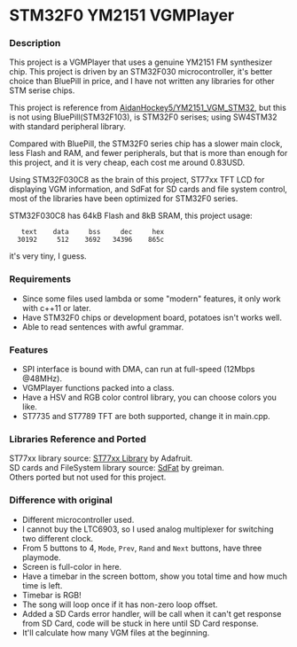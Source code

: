 # STM32F0 YM2151 VGMPlayer

### Description
This project is a VGMPlayer that uses a genuine YM2151 FM synthesizer chip. This project is driven by an STM32F030 microcontroller, it's better choice than BluePill in price, and I have not written any libraries for other STM serise chips.

This project is reference from [AidanHockey5/YM2151_VGM_STM32](https://github.com/AidanHockey5/YM2151_VGM_STM32), but this is not using BluePill(STM32F103), is STM32F0 serises; using SW4STM32 with standard peripheral library.

Compared with BluePill, the STM32F0 series chip has a slower main clock, less Flash and RAM, and fewer peripherals, but that is more than enough for this project, and it is very cheap, each cost me around 0.83USD.

Using STM32F030C8 as the brain of this project, ST77xx TFT LCD for displaying VGM information, and SdFat for SD cards and file system control, most of the libraries have been optimized for STM32F0 series.

STM32F030C8 has 64kB Flash and 8kB SRAM, this project usage:
```
   text	   data	    bss	    dec	    hex
  30192	    512	   3692	  34396	   865c
```
it's very tiny, I guess.

### Requirements
- Since some files used lambda or some "modern" features, it only work with c++11 or later.
- Have STM32F0 chips or development board, potatoes isn't works well.
- Able to read sentences with awful grammar.

### Features
- SPI interface is bound with DMA, can run at full-speed (12Mbps @48MHz).
- VGMPlayer functions packed into a class.
- Have a HSV and RGB color control library, you can choose colors you like.
- ST7735 and ST7789 TFT are both supported, change it in main.cpp.

### Libraries Reference and Ported
ST77xx library source: [ST77xx Library](https://github.com/adafruit/Adafruit-ST7735-Library) by Adafruit. \
SD cards and FileSystem library source: [SdFat](https://github.com/greiman/SdFat) by greiman. \
Others ported but not used for this project. 

### Difference with original
- Different microcontroller used.
- I cannot buy the LTC6903, so I used analog multiplexer for switching two different clock.
- From 5 buttons to 4, `Mode`, `Prev`, `Rand` and `Next` buttons, have three playmode.
- Screen is full-color in here.
- Have a timebar in the screen bottom, show you total time and how much time is left.
- Timebar is RGB!
- The song will loop once if it has non-zero loop offset.
- Added a SD Cards error handler, will be call when it can't get response from SD Card, code will be stuck in here until SD Card response.
- It'll calculate how many VGM files at the beginning.
